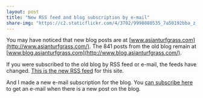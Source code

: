 ```yaml
---
layout: post
title: "New RSS feed and blog subscription by e-mail" 
share-img: "https://c2.staticflickr.com/4/3702/9998080535_7a50192bba_z_d.jpg"
---
```


You may have noticed that new blog posts are at [www.asianturfgrass.com](http://www.asianturfgrass.com/). The 841 posts from the old blog remain at [www.blog.asianturfgrass.com](http://www.blog.asianturfgrass.com/).

If you were subscribed to the old blog by RSS feed or e-mail, the feeds have changed. [This is the new RSS feed](http://www.asianturfgrass.com/feed.xml) for this site.

And I made a new e-mail subscription for the blog. You [can subscribe here](http://www.subscribepage.com/atc_blog_email) to get an e-mail when there is a new post on the blog.
